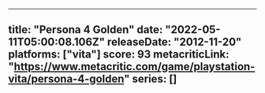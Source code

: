 
---
title: "Persona 4 Golden"
date: "2022-05-11T05:00:08.106Z"
releaseDate: "2012-11-20"
platforms: ["vita"]
score: 93
metacriticLink: "https://www.metacritic.com/game/playstation-vita/persona-4-golden"
series: []
---
